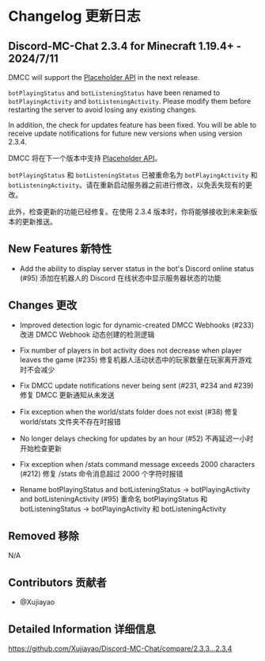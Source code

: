 # Changelog 更新日志

## Discord-MC-Chat 2.3.4 for Minecraft 1.19.4+ - 2024/7/11

DMCC will support the [Placeholder API](https://placeholders.pb4.eu/) in the next release.

`botPlayingStatus` and `botListeningStatus` have been renamed to `botPlayingActivity` and `botListeningActivity`. Please modify them before restarting the server to avoid losing any existing changes.

In addition, the check for updates feature has been fixed. You will be able to receive update notifications for future new versions when using version 2.3.4.

DMCC 将在下一个版本中支持 [Placeholder API](https://placeholders.pb4.eu/)。

`botPlayingStatus` 和 `botListeningStatus` 已被重命名为 `botPlayingActivity` 和 `botListeningActivity`。请在重新启动服务器之前进行修改，以免丢失现有的更改。

此外，检查更新的功能已经修复。在使用 2.3.4 版本时，你将能够接收到未来新版本的更新推送。

## New Features 新特性

- Add the ability to display server status in the bot's Discord online status (#95)
  添加在机器人的 Discord 在线状态中显示服务器状态的功能

## Changes 更改

- Improved detection logic for dynamic-created DMCC Webhooks (#233)
  改进 DMCC Webhook 动态创建的检测逻辑

- Fix number of players in bot activity does not decrease when player leaves the game (#235)
  修复机器人活动状态中的玩家数量在玩家离开游戏时不会减少

- Fix DMCC update notifications never being sent (#231, #234 and #239)
  修复 DMCC 更新通知从未发送

- Fix exception when the world/stats folder does not exist (#38)
  修复 world/stats 文件夹不存在时报错

- No longer delays checking for updates by an hour (#52)
  不再延迟一小时开始检查更新

- Fix exception when /stats command message exceeds 2000 characters (#212)
  修复 /stats 命令消息超过 2000 个字符时报错

- Rename botPlayingStatus and botListeningStatus -> botPlayingActivity and botListeningActivity (#95)
  重命名 botPlayingStatus 和 botListeningStatus -> botPlayingActivity 和 botListeningActivity

## Removed 移除

N/A

## Contributors 贡献者

- @Xujiayao

## Detailed Information 详细信息

https://github.com/Xujiayao/Discord-MC-Chat/compare/2.3.3...2.3.4